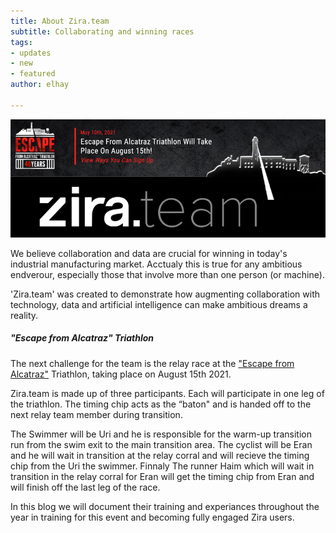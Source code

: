 ```yaml
---
title: About Zira.team
subtitle: Collaborating and winning races
tags:
- updates
- new
- featured
author: elhay

---
```

![](/uploads/zirateam.png)

We believe collaboration and data are crucial for winning in today's industrial manufacturing market.  Acctualy this is true for any ambitious endverour, especially those that involve more than one person (or machine).

'Zira.team' was created to demonstrate how augmenting collaboration with technology, data and artificial intelligence can make ambitious dreams a reality.  

##### "Escape from Alcatraz" Triathlon

The next challenge for the team is the relay race at the ["Escape from Alcatraz"](https://www.escapealcatraztri.com/event-information/overview) Triathlon, taking place on August 15th 2021.

Zira.team is made up of three participants. Each will participate in one leg of the triathlon. The timing chip acts as the “baton" and is handed off to the next relay team member during transition.

The Swimmer will be Uri and he is responsible for the warm-up transition run from the swim exit to the main transition area.  The cyclist will be Eran and he will wait in transition at the relay corral and will recieve the timing chip from the Uri the swimmer.   Finnaly The runner Haim which will wait in transition in the relay corral for Eran will get the timing chip from Eran and will finish off the last leg of the race.

In this blog we will document their training and experiances throughout the year in training for this event and becoming fully engaged Zira users.
